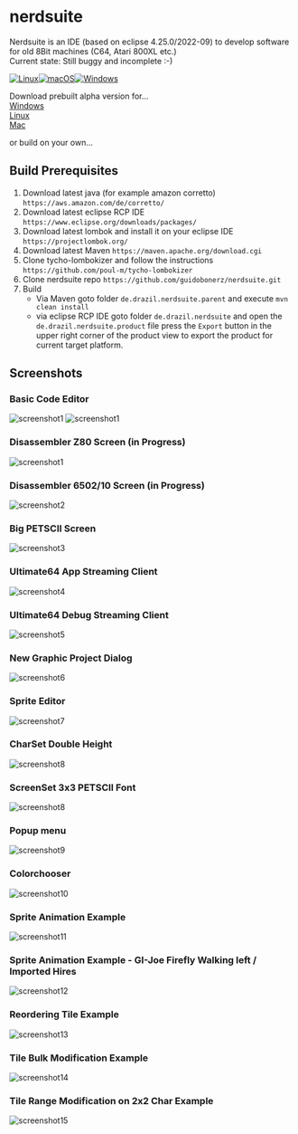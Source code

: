 # nerdsuite
Nerdsuite is an IDE (based on eclipse 4.25.0/2022-09) to develop software for old 8Bit machines (C64, Atari 800XL etc.)  
Current state: Still buggy and incomplete :-)

[![Linux](https://svgshare.com/i/Zhy.svg)](https://svgshare.com/i/Zhy.svg)[![macOS](https://svgshare.com/i/ZjP.svg)](https://svgshare.com/i/ZjP.svg)[![Windows](https://svgshare.com/i/ZhY.svg)](https://svgshare.com/i/ZhY.svg)

Download prebuilt alpha version for...\
[Windows](https://drazil.de/nerdsuite/Nerdsuite-win32.win32.x86_64.zip)\
[Linux](https://drazil.de/nerdsuite/Nerdsuite-linux.gtk.x86_64.tar.gz)\
[Mac](https://drazil.de/nerdsuite/Nerdsuite-macosx.cocoa.x86_64.tar.gz)

or build on your own...

## Build Prerequisites
1. Download latest java (for example amazon corretto)
	```https://aws.amazon.com/de/corretto/```
2. Download latest eclipse RCP IDE
	```https://www.eclipse.org/downloads/packages/```
3. Download latest lombok and install it on your eclipse IDE
	```https://projectlombok.org/```
4. Download latest Maven
	```https://maven.apache.org/download.cgi```
5. Clone tycho-lombokizer and follow the instructions
	```https://github.com/poul-m/tycho-lombokizer```
6. Clone nerdsuite repo
	```https://github.com/guidobonerz/nerdsuite.git```
7. Build 
	- Via Maven
	  goto folder ```de.drazil.nerdsuite.parent``` and execute ```mvn clean install```
	- via eclipse RCP IDE
	  goto folder ```de.drazil.nerdsuite``` and open the ```de.drazil.nerdsuite.product``` file
	  press the ```Export``` button in the upper right corner of the product view to export the product
	  for current target platform.
		


## Screenshots
### Basic Code Editor
![screenshot1](https://github.com/guidobonerz/nerdsuite/blob/develop/docs/basic_editor1.png)
![screenshot1](https://github.com/guidobonerz/nerdsuite/blob/develop/docs/basic_editor2.png)
### Disassembler Z80 Screen (in Progress)
![screenshot1](https://github.com/guidobonerz/nerdsuite/blob/develop/docs/disasmz80.png)
### Disassembler 6502/10 Screen (in Progress)
![screenshot2](https://github.com/guidobonerz/nerdsuite/blob/develop/docs/disasm6502.png)
### Big PETSCII Screen
![screenshot3](https://github.com/guidobonerz/nerdsuite/blob/develop/docs/WideScreen.png)
### Ultimate64 App Streaming Client
![screenshot4](https://github.com/guidobonerz/nerdsuite/blob/develop/docs/ultimate64-streaming-windows.png)
### Ultimate64 Debug Streaming Client
![screenshot5](https://github.com/guidobonerz/nerdsuite/blob/develop/docs/debugstream_view.png)
### New Graphic Project Dialog
![screenshot6](https://github.com/guidobonerz/nerdsuite/blob/develop/docs/ns_screen1.png)
### Sprite Editor
![screenshot7](https://github.com/guidobonerz/nerdsuite/blob/develop/docs/ns_screen2.png)
### CharSet Double Height
![screenshot8](https://github.com/guidobonerz/nerdsuite/blob/develop/docs/ns_screen4.png)
### ScreenSet 3x3 PETSCII Font
![screenshot8](https://github.com/guidobonerz/nerdsuite/blob/develop/docs/3x3ScreenSetFont.png)
### Popup menu
![screenshot9](https://github.com/guidobonerz/nerdsuite/blob/develop/docs/ns_screen3.png)
### Colorchooser
![screenshot10](https://github.com/guidobonerz/nerdsuite/blob/develop/docs/ColorChooser.png)
### Sprite Animation Example
![screenshot11](https://github.com/guidobonerz/nerdsuite/blob/develop/docs/drops_animation.gif)
### Sprite Animation Example - GI-Joe Firefly Walking left / Imported Hires
![screenshot12](https://github.com/guidobonerz/nerdsuite/blob/develop/docs/gi-joe-firefly-walk-left.gif)
### Reordering Tile Example
![screenshot13](https://github.com/guidobonerz/nerdsuite/blob/develop/docs/tile_reordering.gif)
### Tile Bulk Modification Example
![screenshot14](https://github.com/guidobonerz/nerdsuite/blob/develop/docs/tile_bulk_modification.gif)
### Tile Range Modification on 2x2 Char Example
![screenshot15](https://github.com/guidobonerz/nerdsuite/blob/develop/docs/tile_range_modification.gif)


